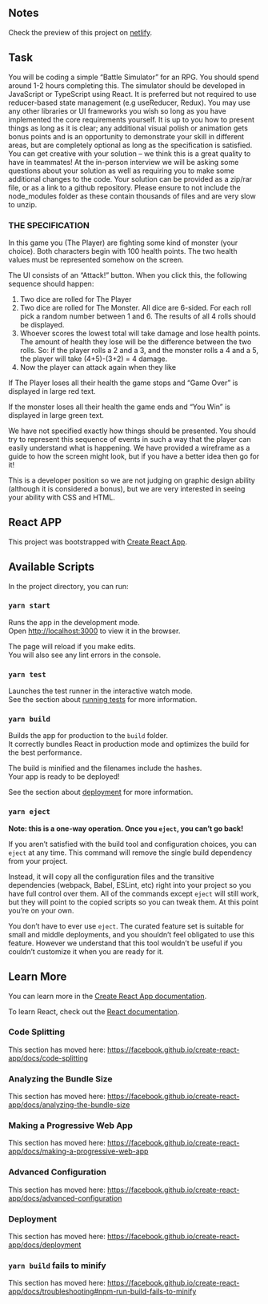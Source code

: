 ## Notes

Check the preview of this project on [netlify](https://gifted-curie-e0a6fe.netlify.com/).

## Task

You will be coding a simple “Battle Simulator” for an RPG. You should spend around 1-2 hours completing this.
The simulator should be developed in JavaScript or TypeScript using React. It is preferred but not required to use reducer-based state management (e.g useReducer, Redux). You may use any other libraries or UI frameworks you wish so long as you have implemented the core requirements yourself.
It is up to you how to present things as long as it is clear; any additional visual polish or animation gets bonus points and is an opportunity to demonstrate your skill in different areas, but are completely optional as long as the specification is satisfied. You can get creative with your solution – we think this is a great quality to have in teammates!
At the in-person interview we will be asking some questions about your solution as well as requiring you to make some additional changes to the code.
Your solution can be provided as a zip/rar file, or as a link to a github repository. Please ensure to not include the node_modules folder as these contain thousands of files and are very slow to unzip.

### THE SPECIFICATION

In this game you (The Player) are fighting some kind of monster (your choice). Both characters begin with 100 health points. The two health values must be represented somehow on the screen.

The UI consists of an “Attack!” button. When you click this, the following sequence should happen:
1. Two dice are rolled for The Player
2. Two dice are rolled for The Monster. All dice are 6-sided. For each roll pick a random number between 1 and 6. The results of all 4 rolls should be displayed.
3. Whoever scores the lowest total will take damage and lose health points. The amount of health they lose will be the difference between the two rolls. So: if the player rolls a 2 and a 3, and the monster rolls a 4 and a 5, the player will take (4+5)-(3+2) = 4 damage.
4. Now the player can attack again when they like

If The Player loses all their health the game stops and “Game Over” is displayed in large red text.

If the monster loses all their health the game ends and “You Win” is displayed in large green text.

We have not specified exactly how things should be presented. You should try to represent this sequence of events in such a way that the player can easily understand what is happening. We have provided a wireframe as a guide to how the screen might look, but if you have a better idea then go for it!

This is a developer position so we are not judging on graphic design ability (although it is considered a bonus), but we are very interested in seeing your ability with CSS and HTML.

## React APP

This project was bootstrapped with [Create React App](https://github.com/facebook/create-react-app).

## Available Scripts

In the project directory, you can run:

### `yarn start`

Runs the app in the development mode.<br />
Open [http://localhost:3000](http://localhost:3000) to view it in the browser.

The page will reload if you make edits.<br />
You will also see any lint errors in the console.

### `yarn test`

Launches the test runner in the interactive watch mode.<br />
See the section about [running tests](https://facebook.github.io/create-react-app/docs/running-tests) for more information.

### `yarn build`

Builds the app for production to the `build` folder.<br />
It correctly bundles React in production mode and optimizes the build for the best performance.

The build is minified and the filenames include the hashes.<br />
Your app is ready to be deployed!

See the section about [deployment](https://facebook.github.io/create-react-app/docs/deployment) for more information.

### `yarn eject`

**Note: this is a one-way operation. Once you `eject`, you can’t go back!**

If you aren’t satisfied with the build tool and configuration choices, you can `eject` at any time. This command will remove the single build dependency from your project.

Instead, it will copy all the configuration files and the transitive dependencies (webpack, Babel, ESLint, etc) right into your project so you have full control over them. All of the commands except `eject` will still work, but they will point to the copied scripts so you can tweak them. At this point you’re on your own.

You don’t have to ever use `eject`. The curated feature set is suitable for small and middle deployments, and you shouldn’t feel obligated to use this feature. However we understand that this tool wouldn’t be useful if you couldn’t customize it when you are ready for it.

## Learn More

You can learn more in the [Create React App documentation](https://facebook.github.io/create-react-app/docs/getting-started).

To learn React, check out the [React documentation](https://reactjs.org/).

### Code Splitting

This section has moved here: https://facebook.github.io/create-react-app/docs/code-splitting

### Analyzing the Bundle Size

This section has moved here: https://facebook.github.io/create-react-app/docs/analyzing-the-bundle-size

### Making a Progressive Web App

This section has moved here: https://facebook.github.io/create-react-app/docs/making-a-progressive-web-app

### Advanced Configuration

This section has moved here: https://facebook.github.io/create-react-app/docs/advanced-configuration

### Deployment

This section has moved here: https://facebook.github.io/create-react-app/docs/deployment

### `yarn build` fails to minify

This section has moved here: https://facebook.github.io/create-react-app/docs/troubleshooting#npm-run-build-fails-to-minify
